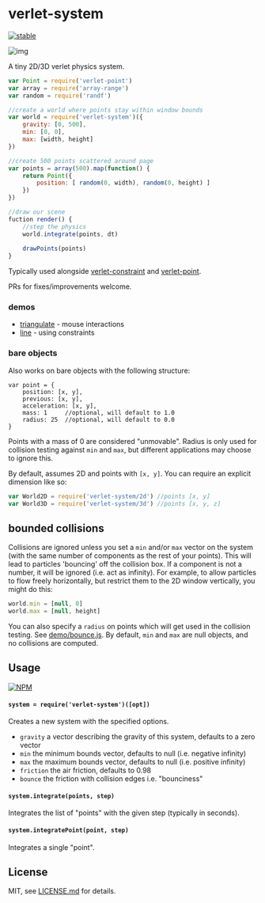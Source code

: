 # verlet-system

[![stable](http://badges.github.io/stability-badges/dist/stable.svg)](http://github.com/badges/stability-badges)

![img](http://i.imgur.com/zBwknK0.png)

A tiny 2D/3D verlet physics system.

```js
var Point = require('verlet-point')
var array = require('array-range')
var random = require('randf')

//create a world where points stay within window bounds
var world = require('verlet-system')({ 
    gravity: [0, 500],
    min: [0, 0],
    max: [width, height]
})

//create 500 points scattered around page
var points = array(500).map(function() {
    return Point({ 
        position: [ random(0, width), random(0, height) ]
    })
})

//draw our scene
fuction render() {
    //step the physics
    world.integrate(points, dt)
    
    drawPoints(points)
}
```

Typically used alongside [verlet-constraint](https://www.npmjs.org/package/verlet-constraint) and [verlet-point](https://www.npmjs.org/package/verlet-point).

PRs for fixes/improvements welcome.

### demos

- [triangulate](http://mattdesl.github.io/verlet-system/demo/triangulate.html) - mouse interactions
- [line](http://mattdesl.github.io/verlet-system/demo/line.html) - using constraints

### bare objects

Also works on bare objects with the following structure:

```
var point = {
    position: [x, y],
    previous: [x, y],
    acceleration: [x, y],
    mass: 1     //optional, will default to 1.0
    radius: 25  //optional, will default to 0.0
}
```

Points with a mass of 0 are considered "unmovable". Radius is only used for collision testing against `min` and `max`, but different applications may choose to ignore this. 

By default, assumes 2D and points with `[x, y]`. You can require an explicit dimension like so: 

```js
var World2D = require('verlet-system/2d') //points [x, y]
var World3D = require('verlet-system/3d') //points [x, y, z]
```

## bounded collisions

Collisions are ignored unless you set a `min` and/or `max` vector on the system (with the same number of components as the rest of your points). This will lead to particles 'bouncing' off the collision box. If a component is not a number, it will be ignored (i.e. act as infinity). For example, to allow particles to flow freely horizontally, but restrict them to the 2D window vertically, you might do this:

```js
world.min = [null, 0]
world.max = [null, height]
```

You can also specify a `radius` on points which will get used in the collision testing. See [demo/bounce.js](demo/bounce.js). By default, `min` and `max` are null objects, and no collisions are computed. 

## Usage

[![NPM](https://nodei.co/npm/verlet-system.png)](https://nodei.co/npm/verlet-system/)

#### `system = require('verlet-system')([opt])`

Creates a new system with the specified options.

- `gravity` a vector describing the gravity of this system, defaults to a zero vector
- `min` the minimum bounds vector, defaults to null (i.e. negative infinity)
- `max` the maximum bounds vector, defaults to null (i.e. positive infinity)
- `friction` the air friction, defaults to 0.98
- `bounce` the friction with collision edges i.e. "bounciness"

#### `system.integrate(points, step)`

Integrates the list of "points" with the given step (typically in seconds). 

#### `system.integratePoint(point, step)`

Integrates a single "point".

## License

MIT, see [LICENSE.md](http://github.com/mattdesl/verlet-system/blob/master/LICENSE.md) for details.
